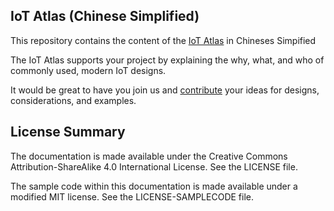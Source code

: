 ## IoT Atlas (Chinese Simplified)

This repository contains the content of the [IoT Atlas](http://iotatlas.net) in Chineses Simpified

The IoT Atlas supports your project by explaining the why, what, and who of commonly used, modern IoT designs.

It would be great to have you join us and [contribute](https://github.com/aws/iot-atlas/blob/master/CONTRIBUTING.md) your ideas for designs, considerations, and examples. 

## License Summary

The documentation is made available under the Creative Commons Attribution-ShareAlike 4.0 International License. See the LICENSE file.

The sample code within this documentation is made available under a modified MIT license. See the LICENSE-SAMPLECODE file.
